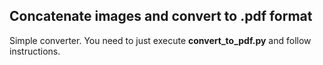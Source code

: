 ## Concatenate images and convert to .pdf format
Simple converter. You need to just execute **convert_to_pdf.py** and follow instructions.